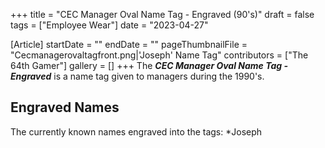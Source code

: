 +++
title = "CEC Manager Oval Name Tag - Engraved (90's)"
draft = false
tags = ["Employee Wear"]
date = "2023-04-27"

[Article]
startDate = ""
endDate = ""
pageThumbnailFile = "Cecmanagerovaltagfront.png|'Joseph' Name Tag"
contributors = ["The 64th Gamer"]
gallery = []
+++
The <b><i>CEC Manager Oval Name Tag - Engraved</b></i> is a name tag given to managers during the 1990's.
<h2>Engraved Names</h2>
The currently known names engraved into the tags:
*Joseph

